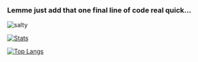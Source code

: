 ### Lemme just add that one final line of code real quick...
![salty](https://user-images.githubusercontent.com/47085752/92661395-dc4dfb80-f2fc-11ea-9a00-b1e0e7483005.gif)

[![Stats](https://github-readme-stats.vercel.app/api?username=Zenahr&count_private=true&show_icons=true&theme=tokyonight)](https://github.com/anuraghazra/github-readme-stats)

[![Top Langs](https://github-readme-stats.vercel.app/api/top-langs/?username=anuraghazra&layout=compact&count_private=true&langs_count=12)](https://github.com/anuraghazra/github-readme-stats)
